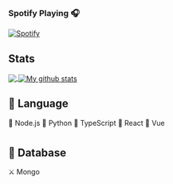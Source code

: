 ### Spotify Playing 🎧

[![Spotify](https://novatorem.bgstatic.vercel.app/api/spotify)](https://open.spotify.com/user/31olonwfwhw5hut7zxc45yemfhxm)

## Stats 
<a href="https://github.com/anuraghazra/github-readme-stats">
  <!-- Change the `github-readme-stats.anuraghazra1.vercel.app` to `github-readme-stats.vercel.app`  -->
  <img align="center" src="https://github-readme-stats.vercel.app/api/top-langs/?username=deverays&langs_count=8" />
</a>
<a href="https://github.com/anuraghazra/github-readme-stats">
  <img align="center" src="https://github-readme-stats.anuraghazra1.vercel.app/api?username=deverays&show_icons=true&line_height=27&include_all_commits=true" alt="My github stats" />
</a>

## 🧠 Language
🧶 Node.js
🎨 Python
🎯 TypeScript
🧩 React
🌠 Vue

#

## 🌌 Database
⚔️ Mongo

